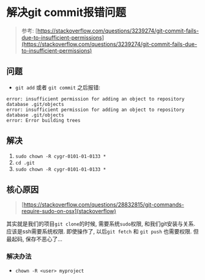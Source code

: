 # 解决git commit报错问题

> 参考: [https://stackoverflow.com/questions/3239274/git-commit-fails-due-to-insufficient-permissions](https://stackoverflow.com/questions/3239274/git-commit-fails-due-to-insufficient-permissions)

## 问题

* `git add` 或者 `git commit` 之后报错:

```shell
error: insufficient permission for adding an object to repository database .git/objects
error: insufficient permission for adding an object to repository database .git/objects
error: Error building trees
```

## 解决

1. `sudo chown -R cygr-0101-01-0133 *`
2. `cd .git`
3. `sudo chown -R cygr-0101-01-0133 *`

## 核心原因

> [https://stackoverflow.com/questions/28832815/git-commands-require-sudo-on-osx](stackoverflow)

  其实就是我们的项目`git clone`的时候, 需要系统`sudo`权限, 和我们git安装与关系. 应该是ssh需要系统权限. 即使操作了, 以后`git fetch` 和 `git push` 也需要权限. 但最起码, 保存不恶心了...

### 解决办法

* `chown -R <user> myproject`
